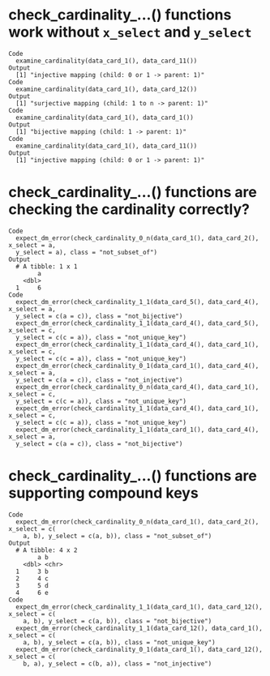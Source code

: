 # check_cardinality_...() functions work without `x_select` and `y_select`

    Code
      examine_cardinality(data_card_1(), data_card_11())
    Output
      [1] "injective mapping (child: 0 or 1 -> parent: 1)"
    Code
      examine_cardinality(data_card_1(), data_card_12())
    Output
      [1] "surjective mapping (child: 1 to n -> parent: 1)"
    Code
      examine_cardinality(data_card_1(), data_card_1())
    Output
      [1] "bijective mapping (child: 1 -> parent: 1)"
    Code
      examine_cardinality(data_card_1(), data_card_11())
    Output
      [1] "injective mapping (child: 0 or 1 -> parent: 1)"

# check_cardinality_...() functions are checking the cardinality correctly?

    Code
      expect_dm_error(check_cardinality_0_n(data_card_1(), data_card_2(), x_select = a,
      y_select = a), class = "not_subset_of")
    Output
      # A tibble: 1 x 1
            a
        <dbl>
      1     6
    Code
      expect_dm_error(check_cardinality_1_1(data_card_5(), data_card_4(), x_select = a,
      y_select = c(a = c)), class = "not_bijective")
      expect_dm_error(check_cardinality_1_1(data_card_4(), data_card_5(), x_select = c,
      y_select = c(c = a)), class = "not_unique_key")
      expect_dm_error(check_cardinality_1_1(data_card_4(), data_card_1(), x_select = c,
      y_select = c(c = a)), class = "not_unique_key")
      expect_dm_error(check_cardinality_0_1(data_card_1(), data_card_4(), x_select = a,
      y_select = c(a = c)), class = "not_injective")
      expect_dm_error(check_cardinality_0_n(data_card_4(), data_card_1(), x_select = c,
      y_select = c(c = a)), class = "not_unique_key")
      expect_dm_error(check_cardinality_1_1(data_card_4(), data_card_1(), x_select = c,
      y_select = c(c = a)), class = "not_unique_key")
      expect_dm_error(check_cardinality_1_1(data_card_1(), data_card_4(), x_select = a,
      y_select = c(a = c)), class = "not_bijective")

# check_cardinality_...() functions are supporting compound keys

    Code
      expect_dm_error(check_cardinality_0_n(data_card_1(), data_card_2(), x_select = c(
        a, b), y_select = c(a, b)), class = "not_subset_of")
    Output
      # A tibble: 4 x 2
            a b    
        <dbl> <chr>
      1     3 b    
      2     4 c    
      3     5 d    
      4     6 e    
    Code
      expect_dm_error(check_cardinality_1_1(data_card_1(), data_card_12(), x_select = c(
        a, b), y_select = c(a, b)), class = "not_bijective")
      expect_dm_error(check_cardinality_1_1(data_card_12(), data_card_1(), x_select = c(
        a, b), y_select = c(a, b)), class = "not_unique_key")
      expect_dm_error(check_cardinality_0_1(data_card_1(), data_card_12(), x_select = c(
        b, a), y_select = c(b, a)), class = "not_injective")

